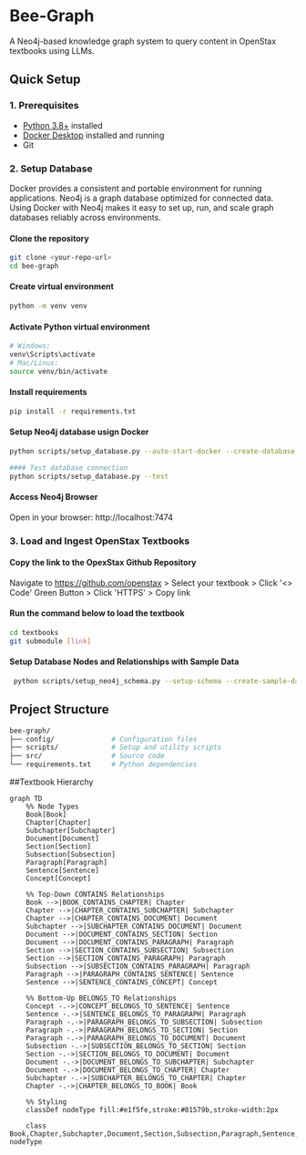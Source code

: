 # Bee-Graph

A Neo4j-based knowledge graph system to query content in OpenStax textbooks using LLMs.

## Quick Setup

### 1. Prerequisites
- [Python 3.8+](https://www.python.org/) installed 
- [Docker Desktop](https://www.docker.com/) installed and running
- Git 

### 2. Setup Database
Docker provides a consistent and portable environment for running applications. Neo4j is a graph database optimized for connected data. Using Docker with Neo4j makes it easy to set up, run, and scale graph databases reliably across environments.


#### Clone the repository
```bash
git clone <your-repo-url>
cd bee-graph
```
#### Create virtual environment
```bash
python -m venv venv
```

#### Activate Python virtual environment
```bash
# Windows:
venv\Scripts\activate
# Mac/Linux:
source venv/bin/activate
```

#### Install requirements
```bash
pip install -r requirements.txt
````

#### Setup Neo4j database usign Docker
```bash
python scripts/setup_database.py --auto-start-docker --create-database

#### Test database connection
python scripts/setup_database.py --test
```

#### Access Neo4j Browser
 Open in your browser: http://localhost:7474


 ### 3. Load and Ingest OpenStax Textbooks 

 #### Copy the link to the OpexStax Github Repository 

 Navigate to https://github.com/openstax > Select your textbook > Click '<> Code' Green Button > Click 'HTTPS' > Copy link 

 #### Run the command below to load the textbook 

 ```bash 
cd textbooks
git submodule [link]
 ```

 #### Setup Database Nodes and Relationships with Sample Data

```bash
 python scripts/setup_neo4j_schema.py --setup-schema --create-sample-data
 ```



## Project Structure
```bash
bee-graph/
├── config/              # Configuration files
├── scripts/             # Setup and utility scripts
├── src/                 # Source code
└── requirements.txt     # Python dependencies
```

##Textbook Hierarchy 

```mermaid
graph TD
    %% Node Types
    Book[Book]
    Chapter[Chapter]
    Subchapter[Subchapter]
    Document[Document]
    Section[Section]
    Subsection[Subsection]
    Paragraph[Paragraph]
    Sentence[Sentence]
    Concept[Concept]

    %% Top-Down CONTAINS Relationships
    Book -->|BOOK_CONTAINS_CHAPTER| Chapter
    Chapter -->|CHAPTER_CONTAINS_SUBCHAPTER| Subchapter
    Chapter -->|CHAPTER_CONTAINS_DOCUMENT| Document
    Subchapter -->|SUBCHAPTER_CONTAINS_DOCUMENT| Document
    Document -->|DOCUMENT_CONTAINS_SECTION| Section
    Document -->|DOCUMENT_CONTAINS_PARAGRAPH| Paragraph
    Section -->|SECTION_CONTAINS_SUBSECTION| Subsection
    Section -->|SECTION_CONTAINS_PARAGRAPH| Paragraph
    Subsection -->|SUBSECTION_CONTAINS_PARAGRAPH| Paragraph
    Paragraph -->|PARAGRAPH_CONTAINS_SENTENCE| Sentence
    Sentence -->|SENTENCE_CONTAINS_CONCEPT| Concept

    %% Bottom-Up BELONGS_TO Relationships
    Concept -.->|CONCEPT_BELONGS_TO_SENTENCE| Sentence
    Sentence -.->|SENTENCE_BELONGS_TO_PARAGRAPH| Paragraph
    Paragraph -.->|PARAGRAPH_BELONGS_TO_SUBSECTION| Subsection
    Paragraph -.->|PARAGRAPH_BELONGS_TO_SECTION| Section
    Paragraph -.->|PARAGRAPH_BELONGS_TO_DOCUMENT| Document
    Subsection -.->|SUBSECTION_BELONGS_TO_SECTION| Section
    Section -.->|SECTION_BELONGS_TO_DOCUMENT| Document
    Document -.->|DOCUMENT_BELONGS_TO_SUBCHAPTER| Subchapter
    Document -.->|DOCUMENT_BELONGS_TO_CHAPTER| Chapter
    Subchapter -.->|SUBCHAPTER_BELONGS_TO_CHAPTER| Chapter
    Chapter -.->|CHAPTER_BELONGS_TO_BOOK| Book

    %% Styling
    classDef nodeType fill:#e1f5fe,stroke:#01579b,stroke-width:2px

    class Book,Chapter,Subchapter,Document,Section,Subsection,Paragraph,Sentence,Concept nodeType
```